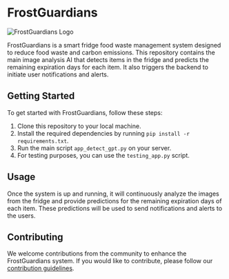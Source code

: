 # FrostGuardians

![FrostGuardians Logo](https://avatars.githubusercontent.com/u/180691607?s=96&v=4)

FrostGuardians is a smart fridge food waste management system designed to reduce food waste and carbon emissions. This repository contains the main image analysis AI that detects items in the fridge and predicts the remaining expiration days for each item. It also triggers the backend to initiate user notifications and alerts.

## Getting Started

To get started with FrostGuardians, follow these steps:

1. Clone this repository to your local machine.
2. Install the required dependencies by running `pip install -r requirements.txt`.
3. Run the main script `app_detect_gpt.py` on your server.
4. For testing purposes, you can use the `testing_app.py` script.

## Usage

Once the system is up and running, it will continuously analyze the images from the fridge and provide predictions for the remaining expiration days of each item. These predictions will be used to send notifications and alerts to the users.

## Contributing

We welcome contributions from the community to enhance the FrostGuardians system. If you would like to contribute, please follow our [contribution guidelines](/path/to/contribution-guidelines.md).


